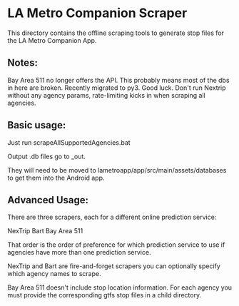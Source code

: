 # LA Metro Companion Scraper

This directory contains the offline scraping tools to generate stop files for the LA Metro Companion App.

## Notes:
Bay Area 511 no longer offers the API. This probably means most of the dbs in here are broken.
Recently migrated to py3. Good luck.
Don't run Nextrip without any agency params, rate-limiting kicks in when scraping all agencies.


## Basic usage:

Just run scrapeAllSupportedAgencies.bat

Output .db files go to _out.

They will need to be moved to lametroapp/app/src/main/assets/databases to get them into the Android app.


## Advanced Usage:

There are three scrapers, each for a different online prediction service:

NexTrip
Bart
Bay Area 511

That order is the order of preference for which prediction service to use if agencies have more than one prediction service.

NexTrip and Bart are fire-and-forget scrapers you can optionally specify which agency names to scrape.

Bay Area 511 doesn't include stop location information. For each agency you must provide the corresponding gtfs stop files in a child directory.
